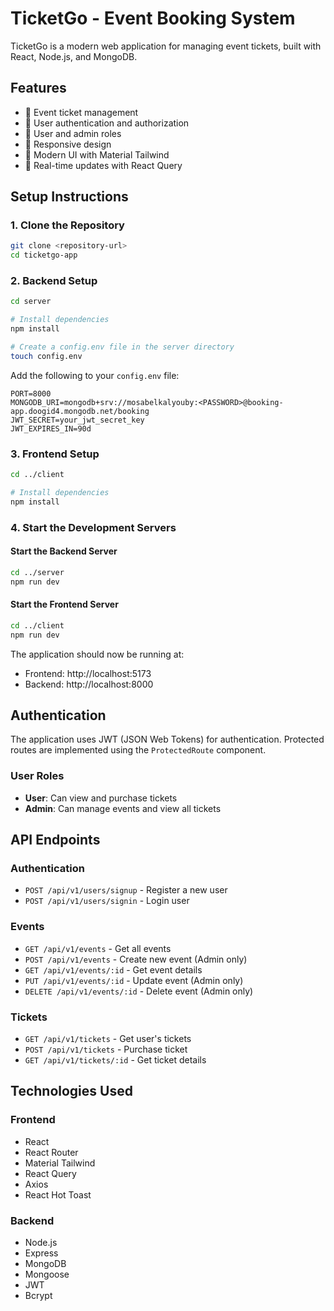 # TicketGo - Event Booking System

TicketGo is a modern web application for managing event tickets, built with React, Node.js, and MongoDB.

## Features

- 🎫 Event ticket management
- 🔐 User authentication and authorization
- 👤 User and admin roles
- 📱 Responsive design
- 🎨 Modern UI with Material Tailwind
- 🔄 Real-time updates with React Query

## Setup Instructions

### 1. Clone the Repository

```bash
git clone <repository-url>
cd ticketgo-app
```

### 2. Backend Setup

```bash
cd server

# Install dependencies
npm install

# Create a config.env file in the server directory
touch config.env
```

Add the following to your `config.env` file:

```env
PORT=8000
MONGODB_URI=mongodb+srv://mosabelkalyouby:<PASSWORD>@booking-app.doogid4.mongodb.net/booking
JWT_SECRET=your_jwt_secret_key
JWT_EXPIRES_IN=90d
```

### 3. Frontend Setup

```bash
cd ../client

# Install dependencies
npm install

```

### 4. Start the Development Servers

#### Start the Backend Server

```bash
cd ../server
npm run dev
```

#### Start the Frontend Server

```bash
cd ../client
npm run dev
```

The application should now be running at:

- Frontend: http://localhost:5173
- Backend: http://localhost:8000

## Authentication

The application uses JWT (JSON Web Tokens) for authentication. Protected routes are implemented using the `ProtectedRoute` component.

### User Roles

- **User**: Can view and purchase tickets
- **Admin**: Can manage events and view all tickets

## API Endpoints

### Authentication

- `POST /api/v1/users/signup` - Register a new user
- `POST /api/v1/users/signin` - Login user

### Events

- `GET /api/v1/events` - Get all events
- `POST /api/v1/events` - Create new event (Admin only)
- `GET /api/v1/events/:id` - Get event details
- `PUT /api/v1/events/:id` - Update event (Admin only)
- `DELETE /api/v1/events/:id` - Delete event (Admin only)

### Tickets

- `GET /api/v1/tickets` - Get user's tickets
- `POST /api/v1/tickets` - Purchase ticket
- `GET /api/v1/tickets/:id` - Get ticket details

## Technologies Used

### Frontend

- React
- React Router
- Material Tailwind
- React Query
- Axios
- React Hot Toast

### Backend

- Node.js
- Express
- MongoDB
- Mongoose
- JWT
- Bcrypt
